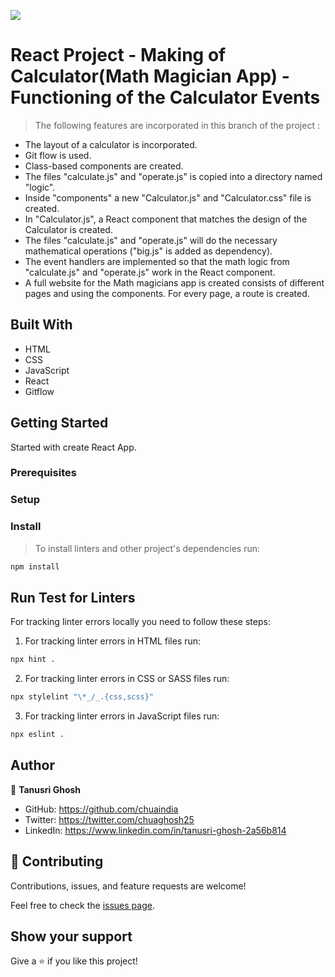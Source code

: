 ![](https://img.shields.io/badge/Microverse-blueviolet)

# React Project - Making of Calculator(Math Magician App) - Functioning of the Calculator Events


> The following features are incorporated in this branch of the project :

- The layout of a calculator is incorporated.
- Git flow is used.
- Class-based components are created.
- The files "calculate.js" and "operate.js" is copied into a directory named "logic".
- Inside "components" a new "Calculator.js" and "Calculator.css" file is created.
- In "Calculator.js", a React component that matches the design of the Calculator is created.
- The files "calculate.js" and "operate.js" will do the necessary mathematical operations ("big.js" is added as dependency).
- The event handlers are implemented so that the math logic from "calculate.js" and "operate.js" work in the React component.
- A full website for the Math magicians app is created consists of different pages and using the components.  For every page, a route is created.


## Built With

- HTML
- CSS
- JavaScript
- React
- Gitflow



## Getting Started

Started with create React App.

### Prerequisites


### Setup


### Install
> To install linters and other project's dependencies run:
```bash
npm install
```
## Run Test for Linters

For tracking linter errors locally you need to follow these steps:

1. For tracking linter errors in HTML files run:
```bash 
npx hint .
```

2. For tracking linter errors in CSS or SASS files run:

```bash
npx stylelint "\*_/_.{css,scss}"
```

3. For tracking linter errors in JavaScript files run:

```bash
npx eslint .
```

## Author

👤 **Tanusri Ghosh**

- GitHub: https://github.com/chuaindia
- Twitter: https://twitter.com/chuaghosh25
- LinkedIn: https://www.linkedin.com/in/tanusri-ghosh-2a56b814

## 🤝 Contributing

Contributions, issues, and feature requests are welcome!

Feel free to check the [issues page](../../issues/).

## Show your support

Give a ⭐️ if you like this project!
